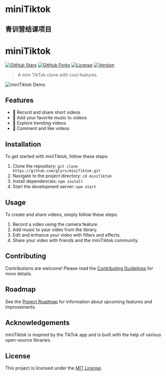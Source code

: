 # miniTiktok
青训营结课项目
---

# miniTiktok

[![GitHub Stars](https://img.shields.io/github/stars/glyrn/miniTiktok.svg)](https://github.com/glyrn/miniTiktok/stargazers)
[![GitHub Forks](https://img.shields.io/github/forks/glyrn/miniTiktok.svg)](https://github.com/glyrn/miniTiktok/network/members)
[![License](https://img.shields.io/badge/license-MIT-blue.svg)](https://opensource.org/licenses/MIT)
[![Version](https://img.shields.io/badge/version-1.0.0-green.svg)](https://github.com/glyrn/miniTiktok/releases/tag/miniTiktok)


> A mini TikTok clone with cool features.

![miniTiktok Demo](demo.gif)

## Features

- 🎥 Record and share short videos
- 🎵 Add your favorite music to videos
- 🚀 Explore trending videos
- 💬 Comment and like videos

## Installation

To get started with miniTiktok, follow these steps:

1. Clone the repository: `git clone https://github.com/glyrn/miniTiktok.git`
2. Navigate to the project directory: `cd miniTiktok`
3. Install dependencies: `npm install`
4. Start the development server: `npm start`

## Usage

To create and share videos, simply follow these steps:

1. Record a video using the camera feature.
2. Add music to your video from the library.
3. Edit and enhance your video with filters and effects.
4. Share your video with friends and the miniTiktok community.

## Contributing

Contributions are welcome! Please read the [Contributing Guidelines](CONTRIBUTING.md) for more details.

## Roadmap

See the [Project Roadmap](ROADMAP.md) for information about upcoming features and improvements.

## Acknowledgements

miniTiktok is inspired by the TikTok app and is built with the help of various open-source libraries.

## License

This project is licensed under the [MIT License](LICENSE).
